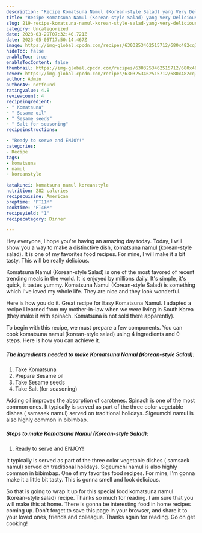 ```yaml
---
description: "Recipe Komatsuna Namul (Korean-style Salad) yang Very Delicious}"
title: "Recipe Komatsuna Namul (Korean-style Salad) yang Very Delicious}"
slug: 219-recipe-komatsuna-namul-korean-style-salad-yang-very-delicious
category: Uncategorized
date: 2023-03-29T07:32:40.721Z
date: 2023-05-05T17:50:14.467Z
image: https://img-global.cpcdn.com/recipes/6303253462515712/680x482cq70/komatsuna-namul-korean-style-salad-recipe-main-photo.jpg
hideToc: false
enableToc: true
enableTocContent: false
thumbnail: https://img-global.cpcdn.com/recipes/6303253462515712/680x482cq70/komatsuna-namul-korean-style-salad-recipe-main-photo.jpg
cover: https://img-global.cpcdn.com/recipes/6303253462515712/680x482cq70/komatsuna-namul-korean-style-salad-recipe-main-photo.jpg
author: Admin
authorAv: notfound
ratingvalue: 4.8
reviewcount: 4
recipeingredient:
- " Komatsuna"
- " Sesame oil"
- " Sesame seeds"
- " Salt for seasoning"
recipeinstructions:

- "Ready to serve and ENJOY!"
categories:
- Recipe
tags:
- komatsuna
- namul
- koreanstyle

katakunci: komatsuna namul koreanstyle 
nutrition: 282 calories
recipecuisine: American
preptime: "PT11M"
cooktime: "PT46M"
recipeyield: "1"
recipecategory: Dinner

---
```



Hey everyone, I hope you're having an amazing day today. Today, I will show you a way to make a distinctive dish, komatsuna namul (korean-style salad). It is one of my favorites food recipes. For mine, I will make it a bit tasty. This will be really delicious.

Komatsuna Namul (Korean-style Salad) is one of the most favored of recent trending meals in the world. It is enjoyed by millions daily. It's simple, it's quick, it tastes yummy. Komatsuna Namul (Korean-style Salad) is something which I've loved my whole life. They are nice and they look wonderful.

Here is how you do it. Great recipe for Easy Komatsuna Namul. I adapted a recipe I learned from my mother-in-law when we were living in South Korea (they make it with spinach. Komatsuna is not sold there apparently).


To begin with this recipe, we must prepare a few components. You can cook komatsuna namul (korean-style salad) using 4 ingredients and 0 steps. Here is how you can achieve it.

<!--inarticleads1-->

##### The ingredients needed to make Komatsuna Namul (Korean-style Salad):

1. Take  Komatsuna
1. Prepare  Sesame oil
1. Take  Sesame seeds
1. Take  Salt (for seasoning)


Adding oil improves the absorption of carotenes. Spinach is one of the most common ones. It typically is served as part of the three color vegetable dishes ( samsaek namul) served on traditional holidays. Sigeumchi namul is also highly common in bibimbap. 

<!--inarticleads2-->

##### Steps to make Komatsuna Namul (Korean-style Salad):


1. Ready to serve and ENJOY!

It typically is served as part of the three color vegetable dishes ( samsaek namul) served on traditional holidays. Sigeumchi namul is also highly common in bibimbap. One of my favorites food recipes. For mine, I&#39;m gonna make it a little bit tasty. This is gonna smell and look delicious. 

So that is going to wrap it up for this special food komatsuna namul (korean-style salad) recipe. Thanks so much for reading. I am sure that you will make this at home. There is gonna be interesting food in home recipes coming up. Don't forget to save this page in your browser, and share it to your loved ones, friends and colleague. Thanks again for reading. Go on get cooking!
